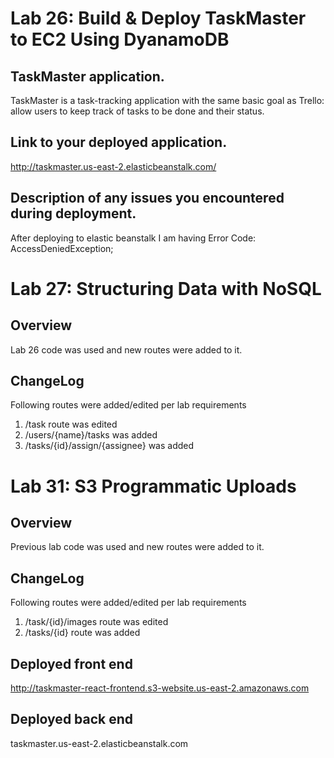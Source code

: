 # Lab 26: Build & Deploy TaskMaster to EC2 Using DyanamoDB

## TaskMaster application.
TaskMaster is a task-tracking application with the same basic goal
 as Trello: allow users to keep track of tasks to be done and their 
 status.

## Link to your deployed application.
http://taskmaster.us-east-2.elasticbeanstalk.com/


## Description of any issues you encountered during deployment.
After deploying to elastic beanstalk I am having Error Code: AccessDeniedException; 

# Lab 27: Structuring Data with NoSQL

## Overview
Lab 26 code was used and new routes were added to it.

## ChangeLog
Following routes were added/edited per lab requirements
1. /task route was edited
2. /users/{name}/tasks was added
3. /tasks/{id}/assign/{assignee} was added

# Lab 31: S3 Programmatic Uploads

## Overview
Previous lab code was used and new routes were added to it.

## ChangeLog
Following routes were added/edited per lab requirements
1. /task/{id}/images route was edited
2. /tasks/{id} route was added

## Deployed front end
http://taskmaster-react-frontend.s3-website.us-east-2.amazonaws.com

## Deployed back end
taskmaster.us-east-2.elasticbeanstalk.com 